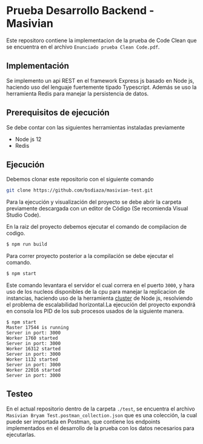 # Prueba Desarrollo Backend - Masivian

Este repositoro contiene la implementacion de la prueba de Code Clean que se encuentra en el archivo `Enunciado prueba Clean Code.pdf`.

## Implementación

Se implemento un api REST en el framework Express js basado en Node js, haciendo uso del lenguaje fuertemente tipado Typescript. Además se uso la herramienta Redis para manejar la persistencia de datos.

## Prerequisitos de ejecución

Se debe contar con las siguientes herramientas instaladas previamente

- Node js 12 
- Redis 

## Ejecución

Debemos clonar este repositorio con el siguiente comando

```bash
git clone https://github.com/bsdiaza/masivian-test.git
```

Para la ejecución y visualización del proyecto se debe abrir la carpeta previamente descargada con un editor de Código (Se recomienda Visual Studio Code).

En la raiz del proyecto debemos ejecutar el comando de compilacion de codigo.

```bash
$ npm run build
```

Para correr proyecto posterior a la compilación se debe ejecutar el comando.

```bash
$ npm start
```

Este comando levantara el servidor el cual correra en el puerto `3000`, y hara uso de los nucleos disponibles de la cpu para manejar la replicacion de instancias, haciendo uso de la herramienta [cluster](https://nodejs.org/api/cluster.html) de Node js, resolviendo el problema de escalabilidad horizontal.La ejecución del proyecto expondrá en consola los PID de los sub procesos usados de la siguiente manera.

```
$ npm start
Master 17544 is running
Server in port: 3000
Worker 1760 started
Server in port: 3000
Worker 16312 started
Server in port: 3000
Worker 1132 started
Server in port: 3000
Worker 22016 started
Server in port: 3000
```

## Testeo

En el actual repositorio dentro de la carpeta `./test`, se encuentra el archivo `Masivian Bryam Test.postman_collection.json` que es una colección, la cual puede ser importada en Postman, que contiene los endpoints implementados en el desarrollo de la prueba con los datos necesarios para ejecutarlas.